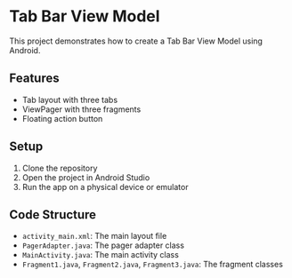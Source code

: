 # Tab Bar View Model

This project demonstrates how to create a Tab Bar View Model using Android.

## Features

* Tab layout with three tabs
* ViewPager with three fragments
* Floating action button

## Setup

1. Clone the repository
2. Open the project in Android Studio
3. Run the app on a physical device or emulator

## Code Structure

* `activity_main.xml`: The main layout file
* `PagerAdapter.java`: The pager adapter class
* `MainActivity.java`: The main activity class
* `Fragment1.java`, `Fragment2.java`, `Fragment3.java`: The fragment classes